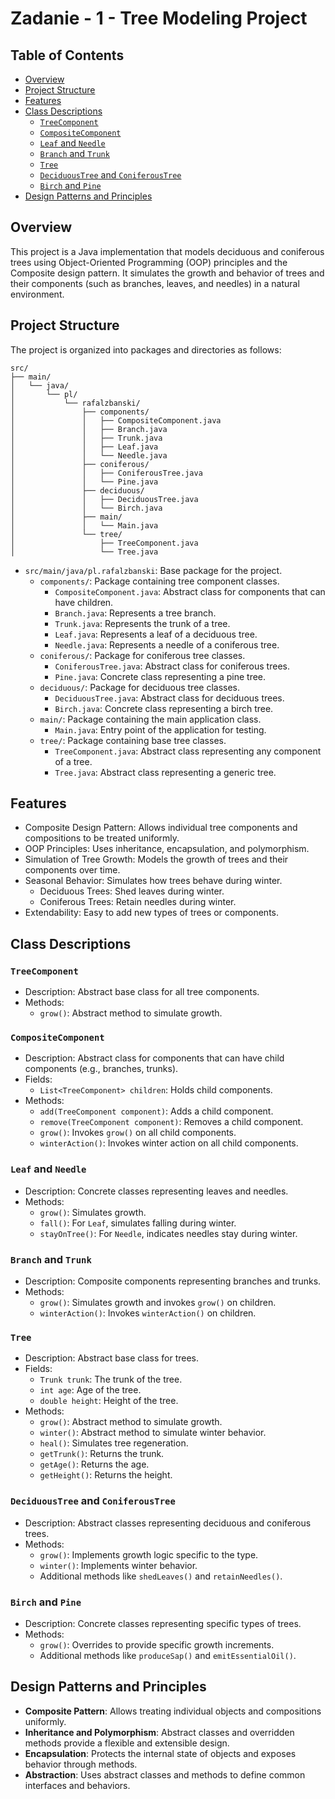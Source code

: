 # Zadanie - 1 - Tree Modeling Project

## Table of Contents

- [Overview](#Overview)
- [Project Structure](#Project-Structure)
- [Features](#Features)
- [Class Descriptions](#Class-Descriptions)
  - [`TreeComponent`](#TreeComponent)
  - [`CompositeComponent`](#CompositeComponent)
  - [`Leaf` and `Needle`](#Leaf-and-Needle)
  - [`Branch` and `Trunk`](#Branch-and-Trunk)
  - [`Tree`](#Tree)
  - [`DeciduousTree` and `ConiferousTree`](#DeciduousTree-and-ConiferousTree)
  - [`Birch` and `Pine`](#Birch-and-Pine)
- [Design Patterns and Principles](#Design-Patterns-and-Principles)

## Overview

This project is a Java implementation that models deciduous and coniferous trees using Object-Oriented Programming (OOP) principles and the Composite design pattern. It simulates the growth and behavior of trees and their components (such as branches, leaves, and needles) in a natural environment.

## Project Structure

The project is organized into packages and directories as follows:
```
src/
├── main/
│   └── java/
│       └── pl/
│           └── rafalzbanski/
│               ├── components/
│               │   ├── CompositeComponent.java
│               │   ├── Branch.java
│               │   ├── Trunk.java
│               │   ├── Leaf.java
│               │   └── Needle.java
│               ├── coniferous/
│               │   ├── ConiferousTree.java
│               │   └── Pine.java
│               ├── deciduous/
│               │   ├── DeciduousTree.java
│               │   └── Birch.java
│               ├── main/
│               │   └── Main.java
│               └── tree/
│                   ├── TreeComponent.java
│                   └── Tree.java

```

- `src/main/java/pl.rafalzbanski`: Base package for the project.
  - `components/`: Package containing tree component classes.
    - `CompositeComponent.java`: Abstract class for components that can have children.
    - `Branch.java`: Represents a tree branch.
    - `Trunk.java`: Represents the trunk of a tree.
    - `Leaf.java`: Represents a leaf of a deciduous tree.
    - `Needle.java`: Represents a needle of a coniferous tree.
  - `coniferous/`: Package for coniferous tree classes.
    - `ConiferousTree.java`: Abstract class for coniferous trees.
    - `Pine.java`: Concrete class representing a pine tree.
  - `deciduous/`: Package for deciduous tree classes.
    - `DeciduousTree.java`: Abstract class for deciduous trees.
    - `Birch.java`: Concrete class representing a birch tree.
  - `main/`: Package containing the main application class.
    - `Main.java`: Entry point of the application for testing.
  - `tree/`: Package containing base tree classes.
    - `TreeComponent.java`: Abstract class representing any component of a tree.
    - `Tree.java`: Abstract class representing a generic tree.


## Features

- Composite Design Pattern: Allows individual tree components and compositions to be treated uniformly.
- OOP Principles: Uses inheritance, encapsulation, and polymorphism.
- Simulation of Tree Growth: Models the growth of trees and their components over time.
- Seasonal Behavior: Simulates how trees behave during winter.
  - Deciduous Trees: Shed leaves during winter.
  - Coniferous Trees: Retain needles during winter.
- Extendability: Easy to add new types of trees or components.

## Class Descriptions

### `TreeComponent`
- Description: Abstract base class for all tree components.
- Methods:
  - `grow()`: Abstract method to simulate growth.
### `CompositeComponent`
- Description: Abstract class for components that can have child components (e.g., branches, trunks).
- Fields:
  - `List<TreeComponent> children`: Holds child components.
- Methods:
  - `add(TreeComponent component)`: Adds a child component.
  - `remove(TreeComponent component)`: Removes a child component.
  - `grow()`: Invokes `grow()` on all child components.
  - `winterAction()`: Invokes winter action on all child components.
### `Leaf` and `Needle`
- Description: Concrete classes representing leaves and needles.
- Methods:
  - `grow()`: Simulates growth.
  - `fall()`: For `Leaf`, simulates falling during winter.
  - `stayOnTree()`: For `Needle`, indicates needles stay during winter.
### `Branch` and `Trunk`
- Description: Composite components representing branches and trunks.
- Methods:
  - `grow()`: Simulates growth and invokes `grow()` on children.
  - `winterAction()`: Invokes `winterAction()` on children.
### `Tree`
- Description: Abstract base class for trees.
- Fields:
  - `Trunk trunk`: The trunk of the tree.
  - `int age`: Age of the tree.
  - `double height`: Height of the tree.
- Methods:
  - `grow()`: Abstract method to simulate growth.
  - `winter()`: Abstract method to simulate winter behavior.
  - `heal()`: Simulates tree regeneration.
  - `getTrunk()`: Returns the trunk.
  - `getAge()`: Returns the age.
  - `getHeight()`: Returns the height.
### `DeciduousTree` and `ConiferousTree`
- Description: Abstract classes representing deciduous and coniferous trees.
- Methods:
  - `grow()`: Implements growth logic specific to the type.
  - `winter()`: Implements winter behavior.
  - Additional methods like `shedLeaves()` and `retainNeedles()`.
### `Birch` and `Pine`
- Description: Concrete classes representing specific types of trees.
- Methods:
  - `grow()`: Overrides to provide specific growth increments.
  - Additional methods like `produceSap()` and `emitEssentialOil()`.

## Design Patterns and Principles

- __Composite Pattern__: Allows treating individual objects and compositions uniformly.
- __Inheritance and Polymorphism__: Abstract classes and overridden methods provide a flexible and extensible design.
- __Encapsulation__: Protects the internal state of objects and exposes behavior through methods.
- __Abstraction__: Uses abstract classes and methods to define common interfaces and behaviors.
